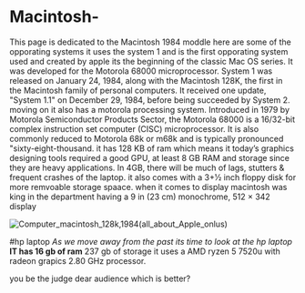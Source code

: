 # Macintosh-
This page is dedicated to the Macintosh 1984 moddle here are some of the opporating systems 
it uses the system 1 and is the first opporating system used and created by apple its  the beginning of the classic Mac OS series. It was developed for the Motorola 68000 microprocessor. System 1 was released on January 24, 1984, along with the Macintosh 128K, the first in the Macintosh family of personal computers. It received one update, "System 1.1" on December 29, 1984, before being succeeded by System 2.
moving on it also has a motorola processing system. Introduced in 1979 by Motorola Semiconductor Products Sector, the Motorola 68000 is a 16/32-bit complex instruction set computer (CISC) microprocessor. It is also commonly reduced to Motorola 68k or m68k and is typically pronounced "sixty-eight-thousand.
it has 128 KB of ram which means it today’s graphics designing tools required a good GPU, at least 8 GB RAM and storage since they are heavy applications. In 4GB, there will be much of lags, stutters & frequent crashes of the laptop. it also comes with a 	3+1⁄2 inch floppy disk for more remvoable storage spaace.
when it comes to display macintosh was king in the department having a 9 in (23 cm) monochrome, 512 × 342 display 

![Computer_macintosh_128k,_1984_(all_about_Apple_onlus)](https://github.com/mooseclub/macintosh-/assets/156183520/e61e6ac7-bb66-4588-95e6-9821ffa55e09)


#hp laptop 
*As we move away from the past its time to look at the hp laptop*
**IT has 16 gb of ram**
237 gb of storage 
it uses a AMD ryzen 5 7520u with radeon grapics 2.80 GHz processor. 


you be the judge dear audience which is better?
